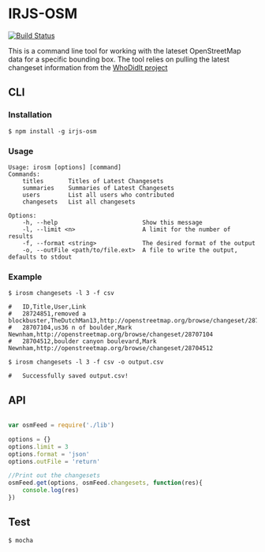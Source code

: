 
IRJS-OSM
========
[![Build Status](https://travis-ci.org/jenningsanderson/irjs-osm.svg?branch=master)](https://travis-ci.org/jenningsanderson/irjs-osm)

This is a command line tool for working with the lateset OpenStreetMap data for a specific bounding box.  The tool relies on pulling the latest changeset information from the [WhoDidIt project](http://zverik.osm.rambler.ru/whodidit/)



## CLI
### Installation

	$ npm install -g irjs-osm

### Usage
	Usage: irosm [options] [command]
	Commands:
		titles       Titles of Latest Changesets
		summaries    Summaries of Latest Changesets
		users        List all users who contributed
		changesets   List all changesets

	Options:
		-h, --help                        Show this message
		-l, --limit <n>                   A limit for the number of results
		-f, --format <string>             The desired format of the output
		-o, --outFile <path/to/file.ext>  A file to write the output, defaults to stdout


### Example

	$ irosm changesets -l 3 -f csv
		
	#	ID,Title,User,Link
	#	28724851,removed a blockbuster,TheDutchMan13,http://openstreetmap.org/browse/changeset/28724851
	#	28707104,us36 n of boulder,Mark Newnham,http://openstreetmap.org/browse/changeset/28707104
	#	28704512,boulder canyon boulevard,Mark Newnham,http://openstreetmap.org/browse/changeset/28704512

	$ irosm changesets -l 3 -f csv -o output.csv
	
	# 	Successfully saved output.csv!

	
## API

```javascript

var osmFeed = require('./lib')

options = {}
options.limit = 3
options.format = 'json'
options.outFile = 'return'

//Print out the changesets
osmFeed.get(options, osmFeed.changesets, function(res){
	console.log(res)
})


```


## Test

	$ mocha